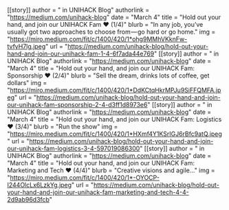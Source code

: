 [[story]]
author = " in UNIHACK Blog"
authorlink = "https://medium.com/unihack-blog"
date = "March 4"
title = "Hold out your hand, and join our UNIHACK Fam ❤ (1/4)"
blurb = "In any job, you’ve usually got two approaches to choose from — go hard or go home."
img = "https://miro.medium.com/fit/c/1400/420/1*ohg9MMhVKknFw-tvfyH7lg.jpeg"
url = "https://medium.com/unihack-blog/hold-out-your-hand-and-join-our-unihack-fam-1-4-6f7ada44e769"
[[story]]
author = " in UNIHACK Blog"
authorlink = "https://medium.com/unihack-blog"
date = "March 4"
title = "Hold out your hand, and join our UNIHACK Fam: Sponsorship ❤ (2/4)"
blurb = "Sell the dream, drinks lots of coffee, get dollars"
img = "https://miro.medium.com/fit/c/1400/420/1*DdKCtqHkrMPJu9SiFFQMFA.jpeg"
url = "https://medium.com/unihack-blog/hold-out-your-hand-and-join-our-unihack-fam-sponsorship-2-4-d3ff1d8973e6"
[[story]]
author = " in UNIHACK Blog"
authorlink = "https://medium.com/unihack-blog"
date = "March 4"
title = "Hold out your hand, and join our UNIHACK Fam: Logistics ❤ (3/4)"
blurb = "Run the show"
img = "https://miro.medium.com/fit/c/1400/420/1*HXmf4Y1KSrIGJ6rBfc9atQ.jpeg"
url = "https://medium.com/unihack-blog/hold-out-your-hand-and-join-our-unihack-fam-logistics-3-4-597019086300"
[[story]]
author = " in UNIHACK Blog"
authorlink = "https://medium.com/unihack-blog"
date = "March 4"
title = "Hold out your hand, and join our UNIHACK Fam: Marketing and Tech ❤ (4/4)"
blurb = "Creative visions and agile..."
img = "https://miro.medium.com/fit/c/1400/420/1*-OYOCP-I244OlcLx6LzkYg.jpeg"
url = "https://medium.com/unihack-blog/hold-out-your-hand-and-join-our-unihack-fam-marketing-and-tech-4-4-2d9ab96d3fcb"
